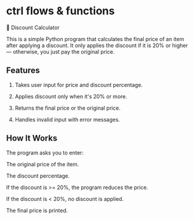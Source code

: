 # ctrl flows & functions
🛒 Discount Calculator

This is a simple Python program that calculates the final price of an item after applying a discount.
It only applies the discount if it is 20% or higher — otherwise, you just pay the original price.

## Features

1. Takes user input for price and discount percentage.

2. Applies discount only when it's 20% or more.

3.  Returns the final price or the original price.

4. Handles invalid input with error messages.

## How It Works

The program asks you to enter:

The original price of the item.

The discount percentage.

If the discount is >= 20%, the program reduces the price.

If the discount is < 20%, no discount is applied.

The final price is printed.
